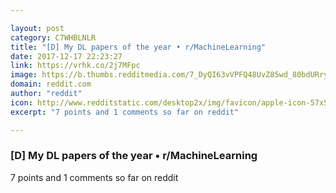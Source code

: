 ```yaml
---

layout: post
category: C7WHBLNLR
title: "[D] My DL papers of the year • r/MachineLearning"
date: 2017-12-17 22:23:27
link: https://vrhk.co/2j7MFpc
image: https://b.thumbs.redditmedia.com/7_DyQI63vVPFQ48UvZ85wd_80bdURrycZDGSnkXjbVo.jpg
domain: reddit.com
author: "reddit"
icon: http://www.redditstatic.com/desktop2x/img/favicon/apple-icon-57x57.png
excerpt: "7 points and 1 comments so far on reddit"

---
```


### [D] My DL papers of the year • r/MachineLearning

7 points and 1 comments so far on reddit
